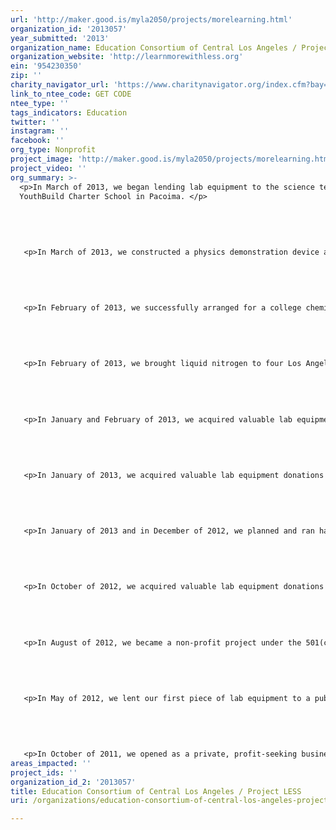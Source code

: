 ```yaml
---
url: 'http://maker.good.is/myla2050/projects/morelearning.html'
organization_id: '2013057'
year_submitted: '2013'
organization_name: Education Consortium of Central Los Angeles / Project LESS
organization_website: 'http://learnmorewithless.org'
ein: '954230350'
zip: ''
charity_navigator_url: 'https://www.charitynavigator.org/index.cfm?bay=search.profile&ein=954230350'
link_to_ntee_code: GET CODE
ntee_type: ''
tags_indicators: Education
twitter: ''
instagram: ''
facebook: ''
org_type: Nonprofit
project_image: 'http://maker.good.is/myla2050/projects/morelearning.html'
project_video: ''
org_summary: >-
  <p>In March of 2013, we began lending lab equipment to the science teacher at
  YouthBuild Charter School in Pacoima. </p>
   
   
   
   
   
   <p>In March of 2013, we constructed a physics demonstration device and donated it to a physics teacher at University High School in Los Angeles.</p>
   
   
   
   
   
   <p>In February of 2013, we successfully arranged for a college chemistry major to volunteer as a teaching assistant and tutor in a local Los Angeles high school chemistry classroom (Humanitas Academy of Art and Technology, LAUSD). The following month, we made this arrangement more permanent by establishing a formal partnership between that high school and EPIC (Educational Participation In Communities) of the California State University Los Angeles, whereby college students may earn academic credit for volunteer work at the high school. </p>
   
   
   
   
   
   <p>In February of 2013, we brought liquid nitrogen to four Los Angeles middle and high schools for use in demonstrations by teachers. We also provided the teachers with appropriate safety gear when necessary. </p>
   
   
   
   
   
   <p>In January and February of 2013, we acquired valuable lab equipment donations from Dr. Vivian Medina of Baxter Bioscience.</p>
   
   
   
   
   
   <p>In January of 2013, we acquired valuable lab equipment donations from Luz Rivas of Iridescent Learning.</p>
   
   
   
   
   
   <p>In January of 2013 and in December of 2012, we planned and ran hands-on science activities sessions at the Zimmer Children's Museum.</p>
   
   
   
   
   
   <p>In October of 2012, we acquired valuable lab equipment donations from Pasadena City College.</p>
   
   
   
   
   
   <p>In August of 2012, we became a non-profit project under the 501(c)3 auspices of the Education Consortium of Central Los Angeles, directed by Jacqueline Hamilton.</p>
   
   
   
   
   
   <p>In May of 2012, we lent our first piece of lab equipment to a public school physics teacher in Los Angeles (James Rice of Humanitas Academy of Art and Technology)</p>
   
   
   
   
   
   <p>In October of 2011, we opened as a private, profit-seeking business.</p>
areas_impacted: ''
project_ids: ''
organization_id_2: '2013057'
title: Education Consortium of Central Los Angeles / Project LESS
uri: /organizations/education-consortium-of-central-los-angeles-project-less/

---
```

